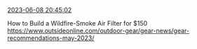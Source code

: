 [2023-06-08 20:45:02](https://mstdn.social/@hill_wanderer/110510545475929660)

How to Build a Wildfire-Smoke Air Filter for $150 <a href="https://www.outsideonline.com/outdoor-gear/gear-news/gear-recommendations-may-2023/" target="_blank" rel="nofollow noopener noreferrer" translate="no">https://www.outsideonline.com/outdoor-gear/gear-news/gear-recommendations-may-2023/</a>
